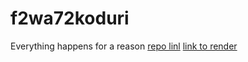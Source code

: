 # f2wa72koduri
Everything happens for a reason 
[repo linl]( https://amruthavarshini27.github.io/f2wa72koduri/)
[ link to render ](https://server-utjw.onrender.com)

